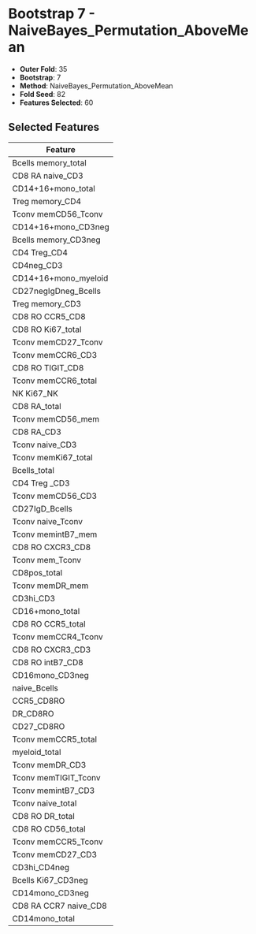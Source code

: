 # Bootstrap 7 - NaiveBayes_Permutation_AboveMean

- **Outer Fold**: 35
- **Bootstrap**: 7
- **Method**: NaiveBayes_Permutation_AboveMean
- **Fold Seed**: 82
- **Features Selected**: 60

## Selected Features

| Feature |
|---------|
| Bcells memory_total |
| CD8 RA naive_CD3 |
| CD14+16+mono_total |
| Treg memory_CD4 |
| Tconv memCD56_Tconv |
| CD14+16+mono_CD3neg |
| Bcells memory_CD3neg |
| CD4 Treg_CD4 |
| CD4neg_CD3 |
| CD14+16+mono_myeloid |
| CD27negIgDneg_Bcells |
| Treg memory_CD3 |
| CD8 RO CCR5_CD8 |
| CD8 RO Ki67_total |
| Tconv memCD27_Tconv |
| Tconv memCCR6_CD3 |
| CD8 RO TIGIT_CD8 |
| Tconv memCCR6_total |
| NK Ki67_NK |
| CD8 RA_total |
| Tconv memCD56_mem |
| CD8 RA_CD3 |
| Tconv naive_CD3 |
| Tconv memKi67_total |
| Bcells_total |
| CD4 Treg _CD3 |
| Tconv memCD56_CD3 |
| CD27IgD_Bcells |
| Tconv naive_Tconv |
| Tconv memintB7_mem |
| CD8 RO CXCR3_CD8 |
| Tconv mem_Tconv |
| CD8pos_total |
| Tconv memDR_mem |
| CD3hi_CD3 |
| CD16+mono_total |
| CD8 RO CCR5_total |
| Tconv memCCR4_Tconv |
| CD8 RO CXCR3_CD3 |
| CD8 RO intB7_CD8 |
| CD16mono_CD3neg |
| naive_Bcells |
| CCR5_CD8RO |
| DR_CD8RO |
| CD27_CD8RO |
| Tconv memCCR5_total |
| myeloid_total |
| Tconv memDR_CD3 |
| Tconv memTIGIT_Tconv |
| Tconv memintB7_CD3 |
| Tconv naive_total |
| CD8 RO DR_total |
| CD8 RO CD56_total |
| Tconv memCCR5_Tconv |
| Tconv memCD27_CD3 |
| CD3hi_CD4neg |
| Bcells Ki67_CD3neg |
| CD14mono_CD3neg |
| CD8 RA CCR7 naive_CD8 |
| CD14mono_total |
